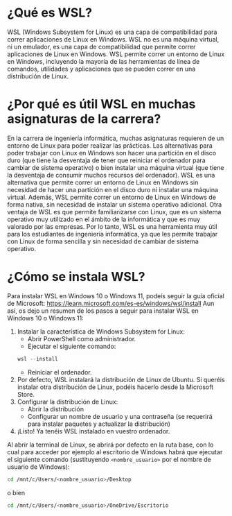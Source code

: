 # ¿Qué es WSL?
WSL (Windows Subsystem for Linux) es una capa de compatibilidad para correr aplicaciones de Linux en Windows. WSL no es una máquina virtual, ni un emulador, es una capa de compatibilidad que permite correr aplicaciones de Linux en Windows. WSL permite correr un entorno de Linux en Windows, incluyendo la mayoría de las herramientas de línea de comandos, utilidades y aplicaciones que se pueden correr en una distribución de Linux.

# ¿Por qué es útil WSL en muchas asignaturas de la carrera?
En la carrera de ingeniería informática, muchas asignaturas requieren de un entorno de Linux para poder realizar las prácticas.
Las alternativas para poder trabajar con Linux en Windows son hacer una partición en el disco duro (que tiene la desventaja de tener que reiniciar el ordenador para cambiar de sistema operativo) o bien instalar una máquina virtual (que tiene la desventaja de consumir muchos recursos del ordenador).
WSL es una alternativa que permite correr un entorno de Linux en Windows sin necesidad de hacer una partición en el disco duro ni instalar una máquina virtual. Además, WSL permite correr un entorno de Linux en Windows de forma nativa, sin necesidad de instalar un sistema operativo adicional.
Otra ventaja de WSL es que permite familiarizarse con Linux, que es un sistema operativo muy utilizado en el ámbito de la informática y que es muy valorado por las empresas.
Por lo tanto, WSL es una herramienta muy útil para los estudiantes de ingeniería informática, ya que les permite trabajar con Linux de forma sencilla y sin necesidad de cambiar de sistema operativo.

# ¿Cómo se instala WSL?
Para instalar WSL en Windows 10 o Windows 11, podeís seguir la guía oficial de Microsoft: https://learn.microsoft.com/es-es/windows/wsl/install
Aun así, os dejo un resumen de los pasos a seguir para instalar WSL en Windows 10 o Windows 11:
1. Instalar la característica de Windows Subsystem for Linux:
    - Abrir PowerShell como administrador.
    - Ejecutar el siguiente comando:
    ```powershell
    wsl --install
    ```
    - Reiniciar el ordenador.
1. Por defecto, WSL instalará la distribución de Linux de Ubuntu. Si queréis instalar otra distribución de Linux, podéis hacerlo desde la Microsoft Store.
2. Configurar la distribución de Linux:
    - Abrir la distribución
    - Configurar un nombre de usuario y una contraseña (se requerirá para instalar paquetes y actualizar la distribución)
3. ¡Listo! Ya tenéis WSL instalado en vuestro ordenador.

Al abrir la terminal de Linux, se abrirá por defecto en la ruta base, con lo cual para acceder por ejemplo al escritorio de Windows habrá que ejecutar el siguiente comando (sustituyendo `<nombre_usuario>` por el nombre de usuario de Windows):
```bash
cd /mnt/c/Users/<nombre_usuario>/Desktop
```
o bien
```bash
cd /mnt/c/Users/<nombre_usuario>/OneDrive/Escritorio
```


